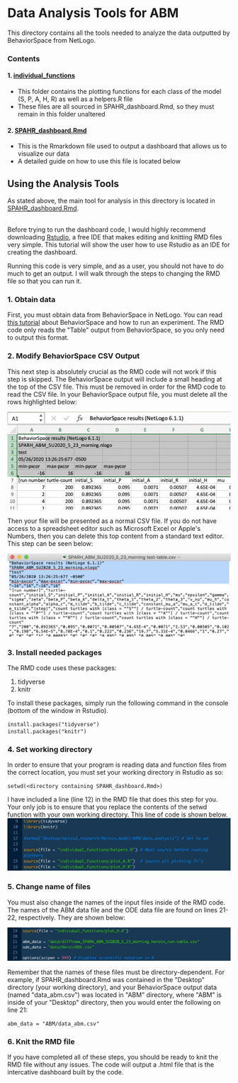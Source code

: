 # Data Analysis Tools for ABM
This directory contains all the tools needed to analyze the data outputted by BehaviorSpace from NetLogo. 

### Contents
#### 1. [individual_functions](https://github.com/mountaindust/Heroin_model/tree/master/ABM/data_analysis/individual_functions)
- This folder contains the plotting functions for each class of the model (S, P, A, H, R) as well as a helpers.R file
- These files are all sourced in SPAHR_dashboard.Rmd, so they must remain in this folder unaltered
#### 2. [SPAHR_dashboard.Rmd](https://github.com/mountaindust/Heroin_model/blob/master/ABM/data_analysis/SPAHR_dashboard.Rmd)
- This is the Rmarkdown file used to output a dashboard that allows us to visualize our data
- A detailed guide on how to use this file is located below

## Using the Analysis Tools
As stated above, the main tool for analysis in this directory is located in [SPAHR_dashboard.Rmd](https://github.com/mountaindust/Heroin_model/blob/master/ABM/data_analysis/SPAHR_dashboard.Rmd).</br> </br>

Before trying to run the dashboard code, I would highly recommend downloading [Rstudio](https://rstudio.com), a free IDE that makes editing and knitting RMD files very simple. This tutorial will show the user how to use Rstudio as an IDE for creating the dashboard.

Running this code is very simple, and as a user, you should not have to do much to get an output. I will walk through the steps to changing the RMD file so that you can run it.

### 1. Obtain data

First, you must obtain data from BehaviorSpace in NetLogo. You can read [this tutorial](https://ccl.northwestern.edu/netlogo/docs/behaviorspace.html) about BehaviorSpace and how to run an experiment. The RMD code only reads the "Table" output from BehaviorSpace, so you only need to output this format. 

### 2. Modify BehaviorSpace CSV Output

This next step is absolutely crucial as the RMD code will not work if this step is skipped. The BehaviorSpace output will include a small heading at the top of the CSV file. This must be removed in order for the RMD code to read the CSV file. In your BehaviorSpace output file, you must delete all the rows highlighted below: </br>

![Rows to delete](https://github.com/mountaindust/Heroin_model/blob/master/ABM/supporting_docs/rows_to_delete.png) </br>

Then your file will be presented as a normal CSV file. If you do not have access to a spreadsheet editor such as Microsoft Excel or Apple's Numbers, then you can delete this top content from a standard text editor. This step can be seen below: </br>

![Deleting rows from a text file](https://github.com/mountaindust/Heroin_model/blob/master/ABM/supporting_docs/text_delete_rows.png)


### 3. Install needed packages
The RMD code uses these packages:
1. tidyverse
2. knitr

To install these packages, simply run the following command in the console (bottom of the window in Rstudio).
```
install.packages("tidyverse")
install.packages("knitr")
```

### 4. Set working directory
In order to ensure that your program is reading data and function files from the correct location, you must set your working directory in Rstudio as so:
```
setwd(<directory containing SPAHR_dashboard.Rmd>)
```
I have included a line (line 12) in the RMD file that does this step for you. Your only job is to ensure that you replace the contents of the setwd function with your own working directory. This line of code is shown below. </br>
![Setwd line](https://github.com/mountaindust/Heroin_model/blob/master/ABM/supporting_docs/setwd_pic.png)

### 5. Change name of files
You must also change the names of the input files inside of the RMD code. The names of the ABM data file and the ODE data file are found on lines 21-22, respectively. They are shown below: </br>

![Names of files](https://github.com/mountaindust/Heroin_model/blob/master/ABM/supporting_docs/name_of_files.png)

Remember that the names of these files must be directory-dependent. For example, if SPAHR_dashboard.Rmd was contained in the "Desktop" directory (your working directory), and your BehaviorSpace output data  (named "data_abm.csv") was located in "ABM" directory, where "ABM" is inside of your "Desktop" directory, then you would enter the following on line 21:
```
abm_data = "ABM/data_abm.csv"
```

### 6. Knit the RMD file
If you have completed all of these steps, you should be ready to knit the RMD file without any issues. The code will output a .html file that is the intercative dashboard built by the code.

